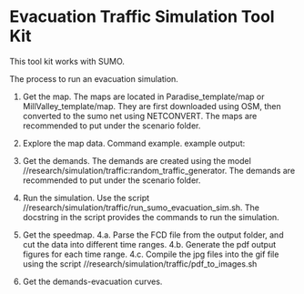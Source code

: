 # Evacuation Traffic Simulation Tool Kit

This tool kit works with SUMO.

The process to run an evacuation simulation.

1.  Get the map. The maps are located in Paradise_template/map or
    MillValley_template/map. They are first downloaded using OSM, then converted
    to the sumo net using NETCONVERT. The maps are recommended to put under the
    scenario folder.

2.  Explore the map data. Command example. example output:

    <!--
    Total number of all edges: 4957
    Residential road stats
    Sum of lengths:  321047.69
    Max length:  1832.7
    Min length:  0.1
    # edges < 1 / 0.0415:  390
    Sum of residential roads:  2736

    Services road stats
    Sum of lengths:  34401.42
    Max length:  309.37
    Min length:  0.1
    # edges < 1 / 0.0415:  530
    Sum of residential roads:  1057
    -->

3.  Get the demands. The demands are created using the model
    //research/simulation/traffic:random_traffic_generator. The demands are
    recommended to put under the scenario folder.

4.  Run the simulation. Use the script
    //research/simulation/traffic/run_sumo_evacuation_sim.sh. The docstring in
    the script provides the commands to run the simulation.

5.  Get the speedmap. 4.a. Parse the FCD file from the output folder, and cut
    the data into different time ranges. 4.b. Generate the pdf output figures
    for each time range. 4.c. Compile the jpg files into the gif file using the
    script //research/simulation/traffic/pdf_to_images.sh

6.  Get the demands-evacuation curves.
